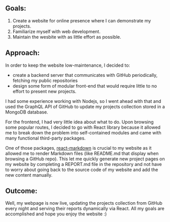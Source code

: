 ## Goals: 
1. Create a website for online presence where I can demonstrate my projects.
2. Familiarize myself with web development.
3. Maintain the wesbite with as little effort as possible.

## Approach:
In order to keep the website low-maintenance, I decided to:

* create a backend server that communicates with GitHub periodically, fetching my public repositories
* design some form of modular front-end that would require little to no effort to present new projects.


I had some experience working with Nodejs, so I went ahead with that and used the GraphQL API of GitHub to update my projects collection stored in a MongoDB database. 

For the frontend, I had very little idea about what to do. Upon browsing some popular routes, I decided to go with React library because it allowed me to break down the problem into self-contained modules and came with many functional third-party packages. 

One of those packages, [react-markdown](https://rexxars.github.io/react-markdown/) is crucial to my website as it allowed me to render Markdown files (like README.md that display when browsing a GitHub repo). This let me quickly generate new project pages on my website by completing a REPORT.md file in the repository and not have to worry about going back to the source code of my website and add the new content manually.

## Outcome:
Well, my webpage is now live, updating the projects collection from GitHub every night and serving their reports dynamically via React. All my goals are accomplished and hope you enjoy the website :)